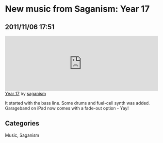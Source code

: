 # New music from Saganism: Year 17

## 2011/11/06 17:51

<iframe width="100%" height="181" scrolling="no" frameborder="no" src="http://w.soundcloud.com/player/?url=http%3A%2F%2Fapi.soundcloud.com%2Ftracks%2F27331984&auto_play=false&show_artwork=false&color=ff7700"></iframe><span><a href="http://soundcloud.com/saganism/year-17">Year 17</a> by <a href="http://soundcloud.com/saganism">saganism</a></span>

It started with the bass line. Some drums and fuel-cell synth was added. Garageband on iPad now comes with a fade-out option - Yay!

## Categories

Music, Saganism
